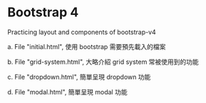 # Bootstrap 4
Practicing layout and components of bootstrap-v4

a. File "initial.html", 使用 bootstrap 需要預先載入的檔案

b. File "grid-system.html", 大略介紹 grid system 常被使用到的功能

c. File "dropdown.html", 簡單呈現 dropdown 功能

d. File "modal.html", 簡單呈現 modal 功能